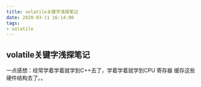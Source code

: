 ```yaml
---
title: volatile关键字浅探笔记
date: 2020-03-11 16:14:00
tags: 
- volatile
---
```


## volatile关键字浅探笔记



一点感想：经常学着学着就学到C++去了，学着学着就学到CPU 寄存器 缓存这些硬件结构去了。。